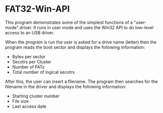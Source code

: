 # FAT32-Win-API

This program demonstrates some of the simplest functions of a "user-mode" driver. It runs in user mode and uses the Win32 API to do low-level access to an USB driver. 

When the program is run the user is asked for a drive name (letter) then the program reads the boot sector and displays the following information:
- Bytes per sector
- Secotrs per Cluster
- Number of FATs
- Total number of logical secotrs

After this, the user can insert a filename. The program then searches for the filename in the driver and displays the following information:
- Starting cluster number
- File size
- Last access date 
